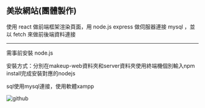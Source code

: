 美妝網站(團體製作)
------------------
使用 react 做前端框架渲染頁面，用 node.js express 做伺服器連接 mysql ，並以 fetch 來做前後端資料連接

-----------------------
需事前安裝 node.js

安裝方式：分別在makeup-web資料夾和server資料夾使用終端機個別輸入npm install完成安裝對應的nodejs

sql使用mysql連接，使用軟體xampp

![github]("https://www.google.com/url?sa=i&url=https%3A%2F%2Fmedium.com%2Feasylive%2F%25E8%25A7%25A3%25E5%25AF%2586-%25E5%2581%259A%25E4%25B8%2580%25E5%25A0%25B4%25E8%25A7%25B8%25E5%258F%258A%25E7%258E%2587%25E8%25B6%2585%25E9%25AB%2598%25E7%259A%2584%25E7%25BE%258E%25E5%25A6%259D%25E7%259B%25B4%25E6%2592%25AD-%25E4%25B8%2580%25E5%25AE%259A%25E8%25A6%2581%25E5%2581%259A%25E7%259A%2584%25E5%259B%259B%25E4%25BB%25B6%25E4%25BA%258B-cffab93c7057&psig=AOvVaw09e6mhBVmqdo1rL73pnrcs&ust=1618369363417000&source=images&cd=vfe&ved=0CAIQjRxqFwoTCJjsmeud-u8CFQAAAAAdAAAAABAI")
